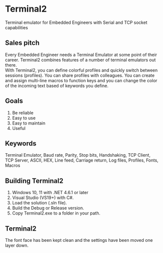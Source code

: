 # Terminal2
Terminal emulator for Embedded Engineers with Serial and TCP socket capabilities
## Sales pitch
Every Embedded Engineer needs a Terminal Emulator at some point of their career.
Terminal2 combines features of a number of terminal emulators out there.  
With Terminal2, you can define colorful profiles and quickly switch between sessions (profiles).  You can share profiles with colleagues. You can create and assign multi-line macros to function keys and you can change the color of the incoming text based of keywords you define.

## Goals
1. Be reliable
2. Easy to use
3. Easy to maintain
4. Useful

## Keywords
Terminal Emulator, Baud rate, Parity, Stop bits, Handshaking, TCP Client, TCP Server, ASCII, HEX, Line feed, Carriage return, Log files, Profiles, Fonts, Macros

## Building Terminal2
1. Windows 10, 11 with .NET 4.6.1 or later
2. Visual Studio (VS19+) with C#.
3. Load the solution (.sln file).
4. Build the Debug or Release version.
5. Copy Terminal2.exe to a folder in your path.

## Terminal2
The font face has been kept clean and the settings have been moved one layer down.

 
